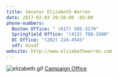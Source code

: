 ```yaml
---
title: Senator Elizabeth Warren
date: 2017-02-03 20:58:00 -05:00
phone-numbers:
  Boston Office: " (617) 565-3170"
  Springfield Office: "(413) 788-2690"
  DC Office: "(202) 224-4543"
  sdf: dssdf
website: http://www.elizabethwarren.com
---
```


![elizabeth.gif](/uploads/elizabeth.gif)
[Campaign Office](http://www.elizabethwarren.com)